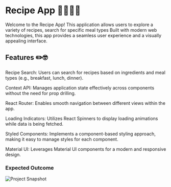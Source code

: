 # Recipe App 🍕🍔🍟🥨
Welcome to the Recipe App! This application allows users to explore a variety of recipes, search for specific meal types Built with modern web technologies, this app provides a seamless user experience and a visually appealing interface.

## Features ✏️🤓

Recipe Search: Users can search for recipes based on ingredients and meal types (e.g., breakfast, lunch, dinner).

Context API: Manages application state effectively across components without the need for prop drilling.

React Router: Enables smooth navigation between different views within the app.

Loading Indicators: Utilizes React Spinners to display loading animations while data is being fetched.

Styled Components: Implements a component-based styling approach, making it easy to manage styles for each component.

Material UI: Leverages Material UI components for a modern and responsive design.

### Expected Outcome

![Project Snapshot](/src/assets/chrome-capture-2024-10-9.gif)